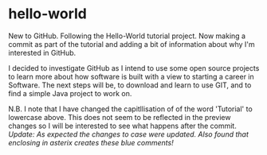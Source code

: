 # hello-world
New to GitHub. Following the Hello-World tutorial project.
Now making a commit as part of the tutorial and adding a bit of information about why I'm interested in GitHub.

I decided to investigate GitHub as I intend to use some open source projects to learn more about how software is built with a view to starting a career in Software. The next steps will be, to download and learn to use GIT, and to find a simple Java project to work on.

N.B. I note that I have changed the capitllisation of of the word 'Tutorial' to lowercase above. This does not seem to be reflected in the preview changes so I will be interested to see what happens after the commit. *Update: As expected the changes to case were updated. Also found that enclosing in asterix creates these blue comments!*
